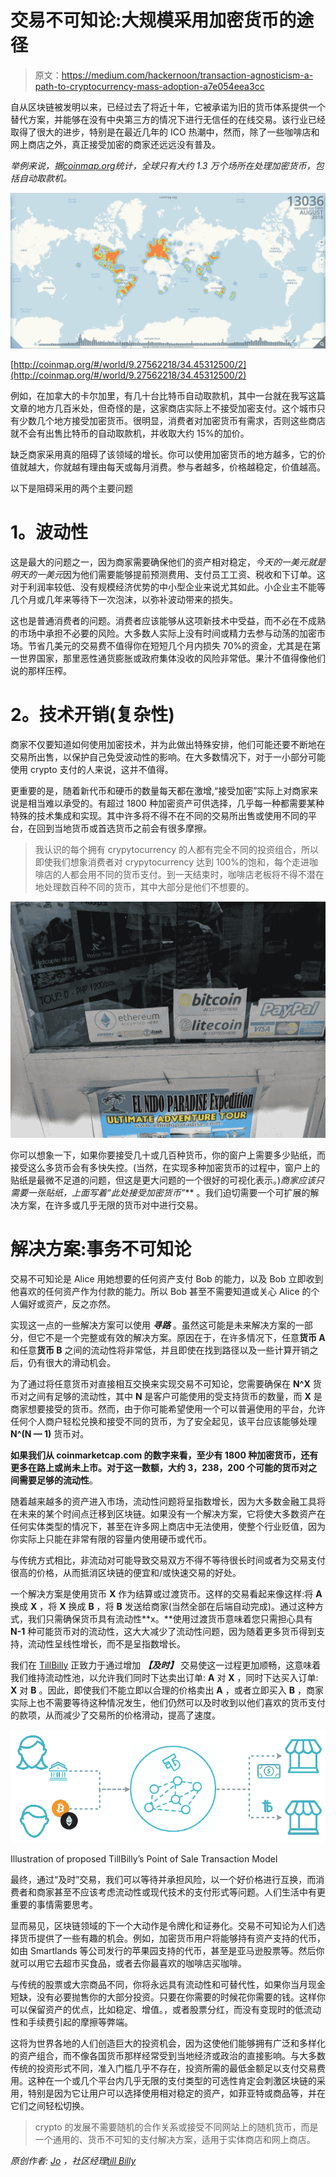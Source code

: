 # 交易不可知论:大规模采用加密货币的途径

> 原文：<https://medium.com/hackernoon/transaction-agnosticism-a-path-to-cryptocurrency-mass-adoption-a7e054eea3cc>

自从区块链被发明以来，已经过去了将近十年，它被承诺为旧的货币体系提供一个替代方案，并能够在没有中央第三方的情况下进行无信任的在线交易。该行业已经取得了很大的进步，特别是在最近几年的 ICO 热潮中，然而，除了一些咖啡店和网上商店之外，真正接受加密的商家还远远没有普及。

*举例来说，据*[*coinmap.org*](http://coinmap.org/#/world/9.27562218/34.45312500/2)*统计，全球只有大约 1.3 万个场所在处理加密货币，包括自动取款机。*

![](img/be315b6ce9637939f6b07387a0ab5b5c.png)

[http://coinmap.org/#/world/9.27562218/34.45312500/2](http://coinmap.org/#/world/9.27562218/34.45312500/2)

例如，在加拿大的卡尔加里，有几十台比特币自动取款机，其中一台就在我写这篇文章的地方几百米处，但奇怪的是，这家商店实际上不接受加密支付。这个城市只有少数几个地方接受加密货币。很明显，消费者对加密货币有需求，否则这些商店就不会有出售比特币的自动取款机，并收取大约 15%的加价。

缺乏商家采用真的阻碍了该领域的增长。你可以使用加密货币的地方越多，它的价值就越大，你就越有理由每天或每月消费。参与者越多，价格越稳定，价值越高。

以下是阻碍采用的两个主要问题

# **1。波动性**

这是最大的问题之一，因为商家需要确保他们的资产相对稳定，*今天的一美元就是明天的一美元*因为他们需要能够提前预测费用、支付员工工资、税收和下订单。这对于利润率较低、没有规模经济优势的中小型企业来说尤其如此。小企业主不能等几个月或几年来等待下一次泡沫，以弥补波动带来的损失。

这也是普通消费者的问题。消费者应该能够从这项新技术中受益，而不必在不成熟的市场中承担不必要的风险。大多数人实际上没有时间或精力去参与动荡的加密市场。节省几美元的交易费不值得你在短短几个月内损失 70%的资金，尤其是在第一世界国家，那里恶性通货膨胀或政府集体没收的风险非常低。果汁不值得像他们说的那样压榨。

# **2。技术开销(复杂性)**

商家不仅要知道如何使用加密技术，并为此做出特殊安排，他们可能还要不断地在交易所出售，以保护自己免受波动性的影响。在大多数情况下，对于一小部分可能使用 crypto 支付的人来说，这并不值得。

更重要的是，随着新代币和硬币的数量每天都在激增,“接受加密”实际上对商家来说是相当难以承受的。有超过 1800 种加密资产可供选择，几乎每一种都需要某种特殊的技术集成和实现。其中许多将不得不在不同的交易所出售或使用不同的平台，在回到当地货币或首选货币之前会有很多摩擦。

> 我认识的每个拥有 crypytocurrency 的人都有完全不同的投资组合，所以即使我们想象消费者对 crypytocurrency 达到 100%的饱和，每个走进咖啡店的人都会用不同的货币支付。到一天结束时，咖啡店老板将不得不潜在地处理数百种不同的货币，其中大部分是他们不想要的。

![](img/b631096685c6fbe6f0c7c2e6be0b0b36.png)

你可以想象一下，如果你要接受几十或几百种货币，你的窗户上需要多少贴纸，而接受这么多货币会有多快失控。(当然，在实现多种加密货币的过程中，窗户上的贴纸是最微不足道的问题，但这是更大问题的一个很好的可视化表示。)**商家应该只需要一张贴纸，上面写着*“此处接受加密货币”*** 。我们迫切需要一个可扩展的解决方案，在许多或几乎无限的货币对中进行交易。

# **解决方案:事务不可知论**

交易不可知论是 Alice 用她想要的任何资产支付 Bob 的能力，以及 Bob 立即收到他喜欢的任何资产作为付款的能力。所以 Bob 甚至不需要知道或关心 Alice 的个人偏好或资产，反之亦然。

实现这一点的一些解决方案可以使用 ***寻路*** 。虽然这可能是未来解决方案的一部分，但它不是一个完整或有效的解决方案。原因在于，在许多情况下，任意**货币 A** 和任意**货币 B** 之间的流动性将非常低，并且即使在找到路径以及一些计算开销之后，仍有很大的滑动机会。

为了通过将任意货币对直接相互交换来实现交易不可知论，您需要确保在 **N^X** 货币对之间有足够的流动性，其中 **N** 是客户可能使用的受支持货币的数量，而 **X** 是商家想要接受的货币。然而，由于你可能希望使用一个可以普遍使用的平台，允许任何个人商户轻松兑换和接受不同的货币，为了安全起见，该平台应该能够处理 **N^(N — 1)** 货币对。

**如果我们从 coinmarketcap.com 的数字来看，至少有 1800 种加密货币，还有更多在路上或尚未上市。对于这一数额，大约 3，238，200 个可能的货币对之间需要足够的流动性**。

随着越来越多的资产进入市场，流动性问题将呈指数增长，因为大多数金融工具将在未来的某个时间点迁移到区块链。如果没有一个解决方案，它将使大多数资产在任何实体类型的情况下，甚至在许多网上商店中无法使用，使整个行业贬值，因为你实际上只能在非常有限的容量内使用硬币或代币。

与传统方式相比，非流动对可能导致交易双方不得不等待很长时间或者为交易支付很高的价格，从而抵消区块链的便宜和/或快速交易的好处。

一个解决方案是使用货币 **X** 作为结算或过渡货币。这样的交易看起来像这样:将 **A** 换成 **X** ，将 **X** 换成 **B** ，将 **B** 发送给商家(当然全部在后端自动完成)。通过这种方式，我们只需确保货币具有流动性**x。**使用过渡货币意味着您只需担心具有 **N-1** 种可能货币对的流动性，这大大减少了流动性问题，因为随着更多货币得到支持，流动性呈线性增长，而不是呈指数增长。

我们在 [TillBilly](https://tillbilly.com) 正致力于通过增加 ***【及时】*** 交易使这一过程更加顺畅，这意味着我们维持流动性池，以允许我们同时下达卖出订单: **A** 对 **X** ，同时下达买入订单: **X** 对 **B** 。因此，即使我们不能立即以合理的价格卖出 **A** ，或者立即买入 **B** ，商家实际上也不需要等待这种情况发生，他们仍然可以及时收到以他们喜欢的货币支付的款项，从而减少了交易所的价格滑动，提高了速度。

![](img/5fca59902c7d9c0ac4eb4ca827259d25.png)

Illustration of proposed TillBilly’s Point of Sale Transaction Model

最终，通过“及时”交易，我们可以等待并承担风险，以一个好价格进行互换，而消费者和商家甚至不应该考虑流动性或现代技术的支付形式等问题。人们生活中有更重要的事情需要思考。

显而易见，区块链领域的下一个大动作是令牌化和证券化。交易不可知论为人们选择货币提供了一些有趣的机会。例如，加密货币用户将能够持有资产支持的代币，如由 Smartlands 等公司发行的苹果园支持的代币，甚至是亚马逊股票等。然后你就可以用它去超市买食品，或者去你最喜欢的咖啡店买咖啡。

与传统的股票或大宗商品不同，你将永远具有流动性和可替代性，如果你当月现金短缺，没有必要抛售你的大部分投资。只要在你需要的时候花你需要的钱。这样你可以保留资产的优点，比如稳定、增值。，或者股票分红，而没有变现时的低流动性和手续费引起的摩擦等弊端。

这将为世界各地的人们创造巨大的投资机会，因为这使他们能够拥有广泛和多样化的资产组合，而不像各国货币那样经常受到当地经济或政治的直接影响。与大多数传统的投资形式不同，准入门槛几乎不存在，投资所需的最低金额足以支付交易费用。这种在一个或几个平台内几乎无限的支付类型的可选性肯定会刺激区块链的采用，特别是因为它让用户可以选择使用相对稳定的资产，如菲亚特或商品等，并在它们之间轻松切换。

> crypto 的发展不需要随机的合作关系或接受不同网站上的随机货币，而是一个通用的、货币不可知的支付解决方案，适用于实体商店和网上商店。

*原创作者:* [*Jo*](https://medium.com/u/bfabb3aeb8e2?source=post_page-----a7e054eea3cc--------------------------------) *，社区经理*[*till Billy*](https://tillbilly.com)